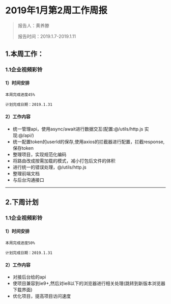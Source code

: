 # 2019年1月第2周工作周报



> 报告人：黄养滕
>
> 报告时间：2019.1.7-2019.1.11



## 1.本周工作：

### 1.1企业视频彩铃

#### 1）时间安排

	本周完成进度45%

	计划完成日期：2019.1.31

#### 2）工作内容

- 统一管理api，使用async/await进行数据交互(配置:@/utils/http.js 实现:@/api/)
- 统一配置token的userId的保存,使用axios的拦截器进行配置，拦截response,保存token
- 整理项目，实现规范化编码
-  将路由改成按需加载的模式，减小打包后文件的体积
-  进行统一的错误处理，@/utils/http.js
- 整理前端文档
- 与后台沟通接口



------

## 2.下周计划

### 1.1企业视频彩铃

#### 1）时间安排

	本周完成进度50%

	计划完成日期：2019.1.31

#### 2）工作内容

- 对接后台给的api
- 使项目兼容到ie9+,然后对ie8以下的浏览器进行相关处理(跳转到新版本浏览器下载界面)
- 优化项目，提高项目访问速度